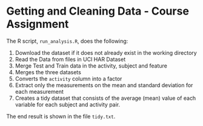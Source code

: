 # Getting and Cleaning Data - Course Assignment

The R script, `run_analysis.R`, does the following:

1. Download the dataset if it does not already exist in the working directory
2. Read the Data from files in UCI HAR Dataset
3. Merge Test and Train data in the activity, subject and feature
5. Merges the three datasets
6. Converts the `activity` column into a factor
7. Extract only the measurements on the mean and standard deviation for each measurement
8. Creates a tidy dataset that consists of the average (mean) value of each
   variable for each subject and activity pair.

The end result is shown in the file `tidy.txt`.